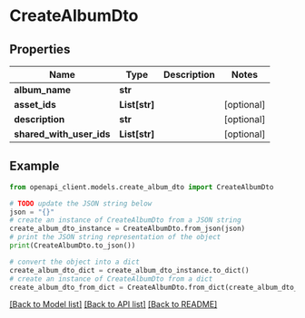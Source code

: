 # CreateAlbumDto


## Properties

Name | Type | Description | Notes
------------ | ------------- | ------------- | -------------
**album_name** | **str** |  | 
**asset_ids** | **List[str]** |  | [optional] 
**description** | **str** |  | [optional] 
**shared_with_user_ids** | **List[str]** |  | [optional] 

## Example

```python
from openapi_client.models.create_album_dto import CreateAlbumDto

# TODO update the JSON string below
json = "{}"
# create an instance of CreateAlbumDto from a JSON string
create_album_dto_instance = CreateAlbumDto.from_json(json)
# print the JSON string representation of the object
print(CreateAlbumDto.to_json())

# convert the object into a dict
create_album_dto_dict = create_album_dto_instance.to_dict()
# create an instance of CreateAlbumDto from a dict
create_album_dto_from_dict = CreateAlbumDto.from_dict(create_album_dto_dict)
```
[[Back to Model list]](../README.md#documentation-for-models) [[Back to API list]](../README.md#documentation-for-api-endpoints) [[Back to README]](../README.md)


